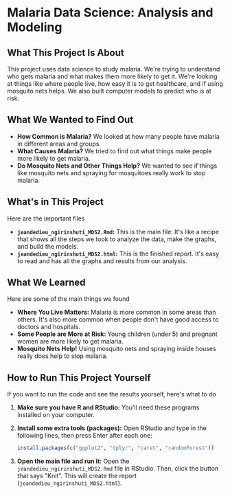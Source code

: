 # Malaria Data Science: Analysis and Modeling

## What This Project Is About

This project uses data science to study malaria. We're trying to understand who gets malaria and what makes them more likely to get it.  We're looking at things like where people live, how easy it is to get healthcare, and if using mosquito nets helps.  We also built computer models to predict who is at risk.

## What We Wanted to Find Out

*   **How Common is Malaria?** We looked at how many people have malaria in different areas and groups.
*   **What Causes Malaria?** We tried to find out what things make people more likely to get malaria.
*   **Do Mosquito Nets and Other Things Help?**  We wanted to see if things like mosquito nets and spraying for mosquitoes really work to stop malaria.

## What's in This Project

Here are the important files

*   **`jeandedieu_ngirinshuti_MDS2.Rmd`:**  This is the main file. It's like a recipe that shows all the steps we took to analyze the data, make the graphs, and build the models.
*   **`jeandedieu_ngirinshuti_MDS2.html`:** This is the finished report. It's easy to read and has all the graphs and results from our analysis.

## What We Learned

Here are some of the main things we found

*   **Where You Live Matters:**  Malaria is more common in some areas than others.  It's also more common when people don't have good access to doctors and hospitals.
*   **Some People are More at Risk:** Young children (under 5) and pregnant women are more likely to get malaria.
*   **Mosquito Nets Help!**  Using mosquito nets and spraying inside houses really does help to stop malaria.
 

## How to Run This Project Yourself

If you want to run the code and see the results yourself, here's what to do

1.  **Make sure you have R and RStudio:** You'll need these programs installed on your computer.

2.  **Install some extra tools (packages):** Open RStudio and type in the following lines, then press Enter after each one:

    ```r
    install.packages(c("ggplot2", "dplyr", "caret", "randomForest"))
    ```

3.  **Open the main file and run it:** Open the `jeandedieu_ngirinshuti_MDS2.Rmd` file in RStudio.  Then, click the button that says "Knit". This will create the report (`jeandedieu_ngirinshuti_MDS2.html`).

 
